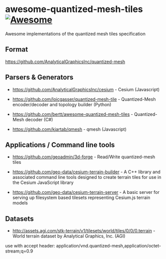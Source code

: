 # awesome-quantized-mesh-tiles [![Awesome](https://cdn.rawgit.com/sindresorhus/awesome/d7305f38d29fed78fa85652e3a63e154dd8e8829/media/badge.svg)](https://github.com/sindresorhus/awesome)
Awesome implementations of the quantized mesh tiles specification

## Format

https://github.com/AnalyticalGraphicsInc/quantized-mesh

## Parsers & Generators

- https://github.com/AnalyticalGraphicsInc/cesium - Cesium (Javascript)

- https://github.com/loicgasser/quantized-mesh-tile - Quantized-Mesh encoder/decoder and topology builder (Python)

- https://github.com/bertt/awesome-quantized-mesh-tiles - Quantized-Mesh decoder (C#)

- https://github.com/kjartab/qmesh - qmesh (Javascript)


## Applications / Command line tools

- https://github.com/geoadmin/3d-forge - Read/Write quantized-mesh tiles

- https://github.com/geo-data/cesium-terrain-builder - A C++ library and associated command line tools designed to create terrain tiles for use in the Cesium JavaScript library

- https://github.com/geo-data/cesium-terrain-server - A basic server for serving up filesystem based tilesets representing Cesium.js terrain models

## Datasets

- http://assets.agi.com/stk-terrain/v1/tilesets/world/tiles/0/0/0.terrain - World terrain dataset by Analytical Graphics, Inc. (AGI)

use with accept header: application/vnd.quantized-mesh,application/octet-stream;q=0.9
